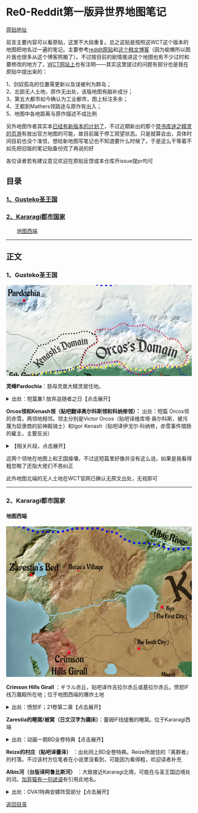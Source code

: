 # Re0-Reddit第一版异世界地图笔记

[原贴地址](https://tieba.baidu.com/p/6614464253)



前言主要内容可以看原贴，这里不大段重复。总之这贴是按照这WCT这个版本的地图把地名过一遍的笔记。主要参考[reddit原贴](https://www.reddit.com/r/Re_Zero/comments/f9v2nb/media_rezero_world_map)和[这个韩文博客](https://blog.naver.com/000124hj/221829300124)（因为偷懒所以图片我也很多从这个博客照搬了）。不过按目前的剧情推进这个地图也有不少过时和要修改的地方了，[WCT网站上](https://witchculttranslation.com/re-zero-world-map)也有注明——其实这里提过的问题有部分也是我在原贴中提出来的：


1、剑奴孤岛的位置需更新以及误被判为群岛；<br/>
2、北部无人土地，原作无出处，该版地图有脑补成分；<br/>
3、第五大都市如今确认为工业都市，图上标注多余；<br/>
4、王都到Mathers领路途与原作有出入；<br/>
5、地图中各地距离与原作描述不成比例<br/>



另外地图作者其实本[已经有新版本的计划了](https://twitter.com/rezidl/status/1373872697416019968)，不过近期新出的那个[禁书库迷之精灵的页游](https://rezero.fandom.com/zh/wiki/%E7%A6%81%E4%B9%A6%E4%B8%8E%E8%B0%9C%E4%B9%8B%E7%B2%BE%E7%81%B5)有放出官方地图的可能，故目前属于停工观望状态。只是就算会出，具体时间目前也没个准信，想给新地图写笔记也不知道要什么时候了。于是这么干等着不如先把旧版的笔记贴备份完了再说的好

各位读者若有建议意见欢迎在原贴反馈或本仓库开issue提pr均可

## 目录

### [1、Gusteko圣王国](#1Gusteko圣王国)
### [2、Kararagi都市国家](#2Kararagi都市国家)
&emsp; &ensp; [地图西端](#地图西端)




----


## 正文

### 1、Gusteko圣王国

![](https://github.com/CanopusEtaCarinae/tiebaposts/blob/master/mapnote/image/pardochia.png)


**灵峰Pardochia**：慈母灵兽大精灵居住地。

<details>
<summary>出处：短篇集1 放弃追随者之日【点击展开】</summary>

> ──北方的古斯提克聖王國由於嚴寒與險峻山脈橫亙，是對人與動物而言皆得被迫面臨嚴酷考驗的國家。在整年皆降雪的環境下，只能栽種抗寒的少數幾種農作物，取而代之的是靠著家畜飼育與高聳山脈沉眠的許多魔礦石礦脈，國力便是靠著採掘事業與販賣魔礦石維持。
>
> 另外，靈峰帕德奇亞的山頂還有四大精靈之一「聖獸歐德格拉斯」以強大力量君臨天下。
<br/>
</details>

**Orcos领和Kenash领（贴吧翻译奥尔科斯领和科纳修领）：** 出处：短篇 Orcos领的赤雪。两领地相邻。领主分别是Victor Orcos（贴吧译维库塔·奥尔科斯，被污蔑为奴隶商的前神殿骑士）和Igor Kenash（贴吧译伊戈尔·科纳修，赤雪事件猎肠的雇主，主要反派）

<details>
<summary>【相关片段，点击展开】</summary>

> 捏紧拳头的伊戈尔奋力诉说的，是发生在与他治理的科纳修领相邻的奥尔科斯领中的丑闻。
<br/>
</details>

这两个领地在地图上和王国接壤，不过这短篇里好像并没有这么说。如果是我看得粗忽略了还指大佬们不吝纠正

此外地图北端的无人土地在WCT官网已确认无原文出处，无视即可

----

### 2、Kararagi都市国家

#### 地图西端

![](https://github.com/CanopusEtaCarinae/tiebaposts/blob/master/mapnote/image/redhill.png)


**Crimson Hills Girall** ：ギラル赤丘，贴吧译作吉拉尔赤丘或基拉尔赤丘。愤怒IF线万魔殿所在地；位于地图西端的爆炸土地

<details>
<summary>出处：愤怒IF；21卷第二章【点击展开】</summary>
愤怒IF：

> 「总之，所幸艾米莉亚大人没事。……和我一同离开这里吧。城外有龙车。乘车前往鲁古尼卡」
>
> 「去鲁古尼卡……这里，是哪？」
>
> 「这里是卡拉拉基都市国家边界上，藏身吉拉尔赤丘的城堡……要找到地方费了一番功夫，多亏了出色的谍报员和潜伏者里应外合」

21卷第二章：

> 「米露拉也不过是那个样子，沙丘要是突然变成灼热地狱才反倒奇怪吗」
>
> 「正是如此。这里跟处于世界地图西端的基拉尔赤丘可不同呀」
>
> 「顺便问一句，那个叫基拉尔赤丘的是个怎样的地方？」
>
> 「丘上的沙粒全都是细小的魔石碎片，是一整年都在爆炸的土地的说」
<br/>
</details>

**Zarestia的睡窝/被窝（日文汉字为寢床）**：蕾姆IF线缇雅的睡窝。位于Kararagi西端

<details>
<summary>出处：动画一期BD全卷特典【点击展开】</summary>
第五章

> 原来，她是被称为四大精灵的拥有强大力量的四个大精灵之一，在卡拉拉奇西端的『塞蕾丝缇雅的睡窝』这个地方所居住的存在。
<br/>
</details>

**Reize的村庄（贴吧译蕾泽）** ：出处同上BD全卷特典。Reize所居住的『离群者』的村落。不过该村方位笔者在小说里没看到，可能因为看得粗，欢迎读者补充

**Albis河（台版译阿鲁比斯河）** ：大致接近Kararagi北境，可能在与圣王国边境处的河。[加菲猫有一句谚语](https://github.com/CanopusEtaCarinae/garf_saying#108%E5%9C%9F%E8%9C%98%E8%9B%9B-6%E6%96%876966)有引用此地名。

<details>
<summary>出处：OVA1特典安娜阵营部分【点击展开】</summary>

> 「不过达到一定规模的雪也会成为一种威胁。安娜塔西亚大人，您造访过古斯提科圣王国吗？」
>
> 「嗯———（表思考）最远也就去过阿比斯河流域。再远滴话，对于偶这样娇弱滴少女来说就太残忍啦。」
>
> 安娜塔西亚捂嘴偷笑。但尤里乌斯却深深地点头并说道：「您看的真透彻。」
>
> 「鉴于您现在的地位，或许不久的将来就会有机会正式造访，届时请多保重。古斯提科的土地吞噬的他国人民，比您想象中的只多不少。」
<br/>
</details>

[返回目录](#目录)<br/>
<br/>

